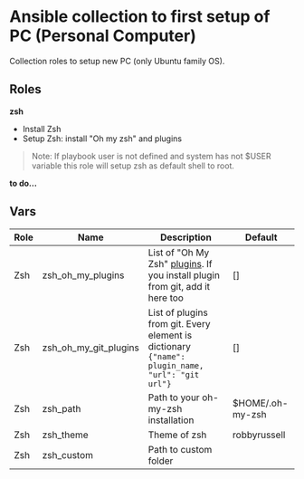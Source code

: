 # Ansible collection to first setup of PC (Personal Computer) 
Collection roles to setup new PC (only Ubuntu family OS).

## Roles
**zsh**
* Install Zsh
* Setup Zsh: install "Oh my zsh" and plugins
> Note: If playbook user is not defined and system has not $USER variable this role will setup zsh as default shell to root.

**to do...**

## Vars
| Role | Name | Description | Default |
| ---- | ---- | ----------- | ------- |
| Zsh | zsh_oh_my_plugins | List of "Oh My Zsh" [plugins](https://github.com/ohmyzsh/ohmyzsh/tree/master/plugins). If you install plugin from git, add it here too | []
| Zsh | zsh_oh_my_git_plugins | List of plugins from git. Every element is dictionary `{"name": plugin_name, "url": "git url"}` | []
| Zsh | zsh_path | Path to your oh-my-zsh installation | $HOME/.oh-my-zsh
| Zsh | zsh_theme | Theme of zsh | robbyrussell
| Zsh | zsh_custom | Path to custom folder | 

